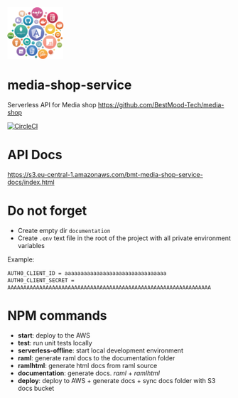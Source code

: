 <img src="https://github.com/BestMood-Tech/media-shop/blob/master/src/assets/BMT.png" alt="alt text" width="25%">

# media-shop-service
Serverless API for Media shop https://github.com/BestMood-Tech/media-shop

[![CircleCI](https://circleci.com/gh/BestMood-Tech/media-shop-service.svg?style=svg)](https://circleci.com/gh/BestMood-Tech/media-shop-service)

# API Docs
https://s3.eu-central-1.amazonaws.com/bmt-media-shop-service-docs/index.html

# Do not forget

- Create empty dir `documentation`
- Create `.env` text file in the root of the project with all private environment variables

Example: 

```
AUTH0_CLIENT_ID = aaaaaaaaaaaaaaaaaaaaaaaaaaaaaaaa
AUTH0_CLIENT_SECRET = AAAAAAAAAAAAAAAAAAAAAAAAAAAAAAAAAAAAAAAAAAAAAAAAAAAAAAAAAAAAAAAA
``` 

# NPM commands

- **start**: deploy to the AWS
- **test**: run unit tests locally
- **serverless-offline**: start local development environment
- **raml**: generate raml docs to the documentation folder
- **ramlhtml**: generate html docs from raml source
- **documentation**: generate docs. *raml* + *ramlhtml*
- **deploy**: deploy to AWS + generate docs + sync docs folder with S3 docs bucket

